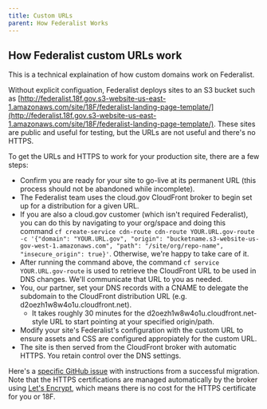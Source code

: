 ```yaml
---
title: Custom URLs
parent: How Federalist Works
---
```


## How Federalist custom URLs work

This is a technical explaination of how custom domains work on Federalist.

Without explicit configuation, Federalist deploys sites to an S3 bucket such as [http://federalist.18f.gov.s3-website-us-east-1.amazonaws.com/site/18F/federalist-landing-page-template/](http://federalist.18f.gov.s3-website-us-east-1.amazonaws.com/site/18F/federalist-landing-page-template/). These sites are public and useful for testing, but the URLs are not useful and there's no HTTPS.

To get the URLs and HTTPS to work for your production site, there are a few steps:

 - Confirm you are ready for your site to go-live at its permanent URL (this process should not be abandoned while incomplete).
 - The Federalist team uses the cloud.gov CloudFront broker to begin set up for a distribution for a given URL.
  - If you are also a cloud.gov customer (which isn't required Federalist), you can do this by navigating to your org/space and doing this command `cf create-service cdn-route cdn-route YOUR.URL.gov-route -c '{"domain": "YOUR.URL.gov", "origin": "bucketname.s3-website-us-gov-west-1.amazonaws.com", "path": "/site/org/repo-name", "insecure_origin": true}'`. Otherwise, we're happy to take care of it.
 - After running the command above, the command `cf service YOUR.URL.gov-route` is used to retrieve the CloudFront URL to be used in DNS changes. We'll communicate that URL to you as needed.
 - You, our partner, set your DNS records with a CNAME to delegate the subdomain to the CloudFront distribution URL (e.g. d2oezh1w8w4o1u.cloudfront.net).
   - It takes roughly 30 minutes for the d2oezh1w8w4o1u.cloudfront.net-style URL to start pointing at your specified origin/path.
 - Modify your site's Federalist's configuration with the custom URL to ensure assets and CSS are configured appropiately for the custom URL.
 - The site is then served from the CloudFront broker with automatic HTTPS. You retain control over the DNS settings.
 
Here's a [specific GitHub issue](https://github.com/18F/federalist/issues/551#issuecomment-255841203) with instructions from a successful migration. Note that the HTTPS certifications are managed automatically by the broker using [Let's Encrypt](https://en.wikipedia.org/wiki/Let%27s_Encrypt), which means there is no cost for the HTTPS certificate for you or 18F.
